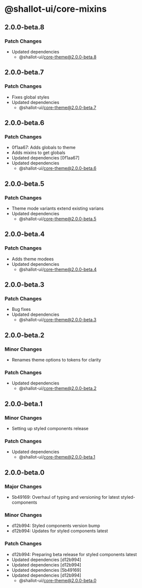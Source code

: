 # @shallot-ui/core-mixins

## 2.0.0-beta.8

### Patch Changes

- Updated dependencies
  - @shallot-ui/core-theme@2.0.0-beta.8

## 2.0.0-beta.7

### Patch Changes

- Fixes global styles
- Updated dependencies
  - @shallot-ui/core-theme@2.0.0-beta.7

## 2.0.0-beta.6

### Patch Changes

- 0f1aa67: Adds globals to theme
- Adds mixins to get globals
- Updated dependencies [0f1aa67]
- Updated dependencies
  - @shallot-ui/core-theme@2.0.0-beta.6

## 2.0.0-beta.5

### Patch Changes

- Theme mode variants extend existing varians
- Updated dependencies
  - @shallot-ui/core-theme@2.0.0-beta.5

## 2.0.0-beta.4

### Patch Changes

- Adds theme modees
- Updated dependencies
  - @shallot-ui/core-theme@2.0.0-beta.4

## 2.0.0-beta.3

### Patch Changes

- Bug fixes
- Updated dependencies
  - @shallot-ui/core-theme@2.0.0-beta.3

## 2.0.0-beta.2

### Minor Changes

- Renames theme options to tokens for clarity

### Patch Changes

- Updated dependencies
  - @shallot-ui/core-theme@2.0.0-beta.2

## 2.0.0-beta.1

### Minor Changes

- Setting up styled components release

### Patch Changes

- Updated dependencies
  - @shallot-ui/core-theme@2.0.0-beta.1

## 2.0.0-beta.0

### Major Changes

- 5b49169: Overhaul of typing and versioning for latest styled-components

### Minor Changes

- d12b994: Styled components version bump
- d12b994: Updates for styled components latest

### Patch Changes

- d12b994: Preparing beta release for styled components latest
- Updated dependencies [d12b994]
- Updated dependencies [d12b994]
- Updated dependencies [5b49169]
- Updated dependencies [d12b994]
  - @shallot-ui/core-theme@2.0.0-beta.0
